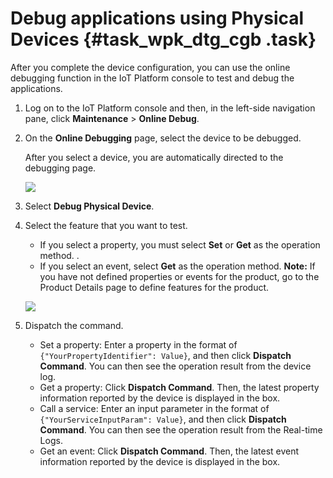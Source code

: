 # Debug applications using Physical Devices {#task_wpk_dtg_cgb .task}

After you complete the device configuration, you can use the online debugging function in the IoT Platform console to test and debug the applications.

1.  Log on to the IoT Platform console and then, in the left-side navigation pane, click **Maintenance** \> **Online Debug**.
2.  On the **Online Debugging** page, select the device to be debugged. 

    After you select a device, you are automatically directed to the debugging page.

    ![](http://static-aliyun-doc.oss-cn-hangzhou.aliyuncs.com/assets/img/79816/155531302434149_en-US.png)

3.  Select **Debug Physical Device**.
4.  Select the feature that you want to test. 

    -   If you select a property, you must select **Set** or **Get** as the operation method. .
    -   If you select an event, select **Get** as the operation method.
    **Note:** If you have not defined properties or events for the product, go to the Product Details page to define features for the product.

    ![](http://static-aliyun-doc.oss-cn-hangzhou.aliyuncs.com/assets/img/79816/155531302434150_en-US.png)

5.  Dispatch the command. 

    -   Set a property: Enter a property in the format of `{"YourPropertyIdentifier": Value}`, and then click **Dispatch Command**. You can then see the operation result from the device log.
    -   Get a property: Click **Dispatch Command**. Then, the latest property information reported by the device is displayed in the box.
    -   Call a service: Enter an input parameter in the format of `{"YourServiceInputParam": Value}`, and then click **Dispatch Command**. You can then see the operation result from the Real-time Logs.
    -   Get an event: Click **Dispatch Command**. Then, the latest event information reported by the device is displayed in the box.


